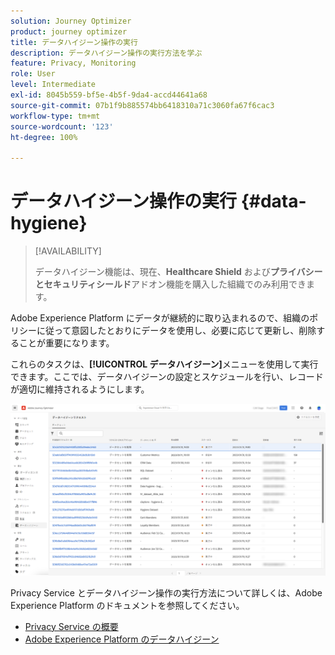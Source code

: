 ```yaml
---
solution: Journey Optimizer
product: journey optimizer
title: データハイジーン操作の実行
description: データハイジーン操作の実行方法を学ぶ
feature: Privacy, Monitoring
role: User
level: Intermediate
exl-id: 8045b559-bf5e-4b5f-9da4-accd44641a68
source-git-commit: 07b1f9b885574bb6418310a71c3060fa67f6cac3
workflow-type: tm+mt
source-wordcount: '123'
ht-degree: 100%

---
```


# データハイジーン操作の実行 {#data-hygiene}

>[!AVAILABILITY]
>
>データハイジーン機能は、現在、**Healthcare Shield** および&#x200B;**プライバシーとセキュリティシールド**&#x200B;アドオン機能を購入した組織でのみ利用できます。


Adobe Experience Platform にデータが継続的に取り込まれるので、組織のポリシーに従って意図したとおりにデータを使用し、必要に応じて更新し、削除することが重要になります。

これらのタスクは、**[!UICONTROL データハイジーン]**&#x200B;メニューを使用して実行できます。ここでは、データハイジーンの設定とスケジュールを行い、レコードが適切に維持されるようにします。

![](assets/data-hygiene.png)

Privacy Service とデータハイジーン操作の実行方法について詳しくは、Adobe Experience Platform のドキュメントを参照してください。

* [Privacy Service の概要](https://experienceleague.adobe.com/docs/experience-platform/privacy/home.html?lang=ja)
* [Adobe Experience Platform のデータハイジーン](https://experienceleague.adobe.com/docs/experience-platform/hygiene/home.html?lang=ja)
